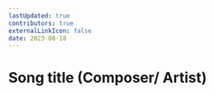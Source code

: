 ```yaml
---
lastUpdated: true
contributors: true
externalLinkIcon: false
date: 2023-08-18
---
```

# Song title (Composer/ Artist)
